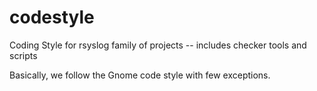 # codestyle
Coding Style for rsyslog family of projects -- includes checker tools and scripts

Basically, we follow the Gnome code style with few exceptions.
